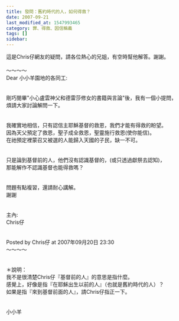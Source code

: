 ```yaml
---
title: 發問：舊約時代的人，如何得救？
date: 2007-09-21
last_modified_at: 1547993465
category: 罪、得救、因信稱義
tags: []
sidebar: 
---
```


<p>這是Chris仔網友的疑問，請各位熱心的兄姐，有空時幫他解答。謝謝。<br/><br/><!--more-->～～～～<br/>Dear 小小羊園地的各同工:<br/><br/><br/>剛巧閱畢"小心盧雲神父和德雷莎修女的書籍與言論"後，我有一個小提問，<br/>煩請大家討論解問一下。<br/><br/><br/>我確實地相信，只有認信主耶穌基督的救恩，我們才能有得救的盼望。<br/>因為天父預定了救恩，聖子成全救恩，聖靈施行救恩(使你能信)。<br/>在祂預定裡蒙召又被選的人能歸入天國的子民，缺一不可。<br/><br/><br/>只是論到基督前的人，他們沒有認識基督的，(或只透過獻祭去認知)，<br/>那能解作不認識基督也能得救嗎？<br/><br/><br/>問題有點複習，還請耐心講解。<br/>謝謝<br/><br/><br/>主內:<br/>Chris仔<br/><br/><br/>Posted by Chris仔 at 2007年09月20日 23:30 <br/>～～～～<br/><br/><br/>＊說明：<br/>我不是很清楚Chris仔『基督前的人』的意思是指什麼。<br/>感覺上，好像是指『在耶穌出生以前的人』（也就是舊約時代的人）？<br/>如果是指『來到基督前面的人』，請Chris仔指正一下。<br/><br/><br/>小小羊<br/><br/><br/></p><p> </p><br/>